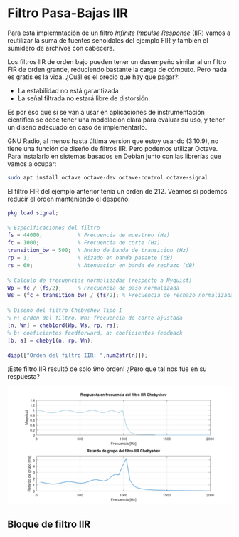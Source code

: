 # Filtro Pasa-Bajas IIR

Para esta implemntación de un filtro *Infinite Impulse Response* (IIR) vamos a reutilizar la suma de fuentes senoidales del ejemplo FIR y también el sumidero de archivos con cabecera.

Los filtros IIR de orden bajo pueden tener un desempeño similar al un filtro FIR de orden grande, reduciendo bastante la carga de cómputo. Pero nada es gratis es la vida. ¿Cuál es el precio que hay que pagar?:

* La estabilidad no está garantizada
* La señal filtrada no estará libre de distorsión. 

Es por eso que si se van a usar en aplicaciones de instrumentación cientifica se debe tener una modelación clara para evaluar su uso, y tener un diseño adecuado en caso de implementarlo.

GNU Radio, al menos hasta última version que estoy usando (3.10.9), no tiene una función de diseño de filtros IIR. Pero podemos utilizar Octave. Para instalarlo en sistemas basados en Debian junto con las librerías que vamos a ocupar:

```Bash
sudo apt install octave octave-dev octave-control octave-signal
```
El filtro FIR del ejemplo anterior tenía un orden de 212. Veamos si podemos reducir el orden manteniendo el despeño:

```Matlab
pkg load signal;

% Especificaciones del filtro
fs = 44000;           % Frecuencia de muestreo (Hz)
fc = 1000;            % Frecuencia de corte (Hz)
transition_bw = 500;  % Ancho de banda de transicion (Hz)
rp = 1;               % Rizado en banda pasante (dB)
rs = 60;              % Atenuacion en banda de rechazo (dB)

% Calculo de frecuencias normalizadas (respecto a Nyquist)
Wp = fc / (fs/2);     % Frecuencia de paso normalizada
Ws = (fc + transition_bw) / (fs/2); % Frecuencia de rechazo normalizada

% Diseno del filtro Chebyshev Tipo I
% n: orden del filtro, Wn: frecuencia de corte ajustada
[n, Wn] = cheb1ord(Wp, Ws, rp, rs);
% b: coeficientes feedforward, a: coeficientes feedback
[b, a] = cheby1(n, rp, Wn);

disp(["Orden del filtro IIR: ",num2str(n)]);
```
¡Este filtro IIR resultó de solo 9no orden! ¿Pero que tal nos fue en su respuesta?

<p align="center">
<img src="https://github.com/rescurib/gnu_radio_playground/blob/main/Filtros/iir_respuesta.png" width="730">
<p>


## Bloque de filtro IIR